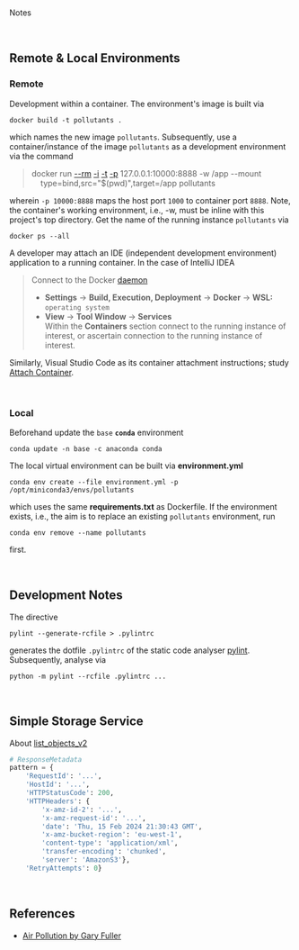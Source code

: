 <br>

Notes

<br>

## Remote & Local Environments

### Remote

Development within a container.  The environment's image is built via

```shell
docker build -t pollutants .
```

which names the new image `pollutants`.  Subsequently, use a container/instance of the image `pollutants` as a development environment via the command

> docker run [--rm](https://docs.docker.com/engine/reference/commandline/run/#:~:text=a%20container%20exits-,%2D%2Drm,-Automatically%20remove%20the) [-i](https://docs.docker.com/engine/reference/commandline/run/#:~:text=and%20reaps%20processes-,%2D%2Dinteractive,-%2C%20%2Di) [-t](https://docs.docker.com/get-started/02_our_app/#:~:text=Finally%2C%20the-,%2Dt,-flag%20tags%20your) [-p](https://docs.docker.com/engine/reference/commandline/run/#:~:text=%2D%2Dpublish%20%2C-,%2Dp,-Publish%20a%20container%E2%80%99s) 127.0.0.1:10000:8888 -w /app --mount \
> &nbsp; &nbsp; type=bind,src="$(pwd)",target=/app pollutants

wherein   `-p 10000:8888` maps the host port `1000` to container port `8888`.  Note, the container's working environment, i.e., -w, must be inline with this project's top directory.  Get the name of the running instance ``pollutants`` via

```shell
docker ps --all
```

A developer may attach an IDE (independent development environment) application to a running container.  In the case of IntelliJ IDEA

> Connect to the Docker [daemon](https://www.jetbrains.com/help/idea/docker.html#connect_to_docker)
> * **Settings** $\rightarrow$ **Build, Execution, Deployment** $\rightarrow$ **Docker** $\rightarrow$ **WSL:** `operating system`
> * **View** $\rightarrow$ **Tool Window** $\rightarrow$ **Services** <br>Within the **Containers** section connect to the running instance of interest, or ascertain connection to the running instance of interest.

Similarly, Visual Studio Code as its container attachment instructions; study [Attach Container](https://code.visualstudio.com/docs/devcontainers/attach-container).

<br>

### Local

Beforehand update the `base` **`conda`** environment

```shell
conda update -n base -c anaconda conda
```

The local virtual environment can be built via **environment.yml**

```shell
conda env create --file environment.yml -p /opt/miniconda3/envs/pollutants
```

which uses the same **requirements.txt** as Dockerfile.  If the environment exists, i.e., the aim is to replace an
existing `pollutants` environment, run

```shell
conda env remove --name pollutants
```

first.

<br>

## Development Notes

The directive

```shell
pylint --generate-rcfile > .pylintrc
```

generates the dotfile `.pylintrc` of the static code analyser [pylint](https://pylint.pycqa.org/en/latest/user_guide/checkers/features.html).  Subsequently, analyse via

```shell
python -m pylint --rcfile .pylintrc ...
```

<br>

## Simple Storage Service

About [list_objects_v2](https://boto3.amazonaws.com/v1/documentation/api/latest/reference/services/s3/client/list_objects_v2.html)

```python
# ResponseMetadata
pattern = {
    'RequestId': '...', 
    'HostId': '...', 
    'HTTPStatusCode': 200, 
    'HTTPHeaders': {
        'x-amz-id-2': '...', 
        'x-amz-request-id': '...', 
        'date': 'Thu, 15 Feb 2024 21:30:43 GMT', 
        'x-amz-bucket-region': 'eu-west-1', 
        'content-type': 'application/xml', 
        'transfer-encoding': 'chunked', 
        'server': 'AmazonS3'}, 
    'RetryAttempts': 0}
```

<br>

## References

* [Air Pollution by Gary Fuller](https://www.theguardian.com/global/2024/feb/23/eu-countries-could-save-238000-lives-a-year-by-meeting-who-air-pollution-guidelines)

<br>
<br>

<br>
<br>

<br>
<br>

<br>
<br>
